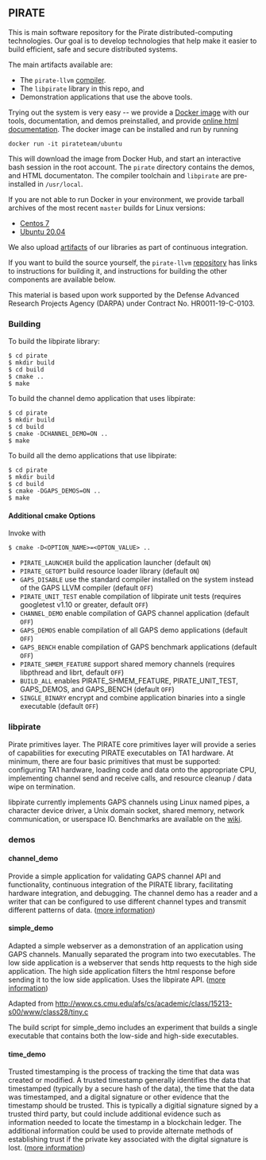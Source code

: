 ## PIRATE

This is main software repository for the Pirate distributed-computing
technologies.  Our goal is to develop technologies that help make
it easier to build efficient, safe and secure distributed systems.

The main artifacts available are:

 * The `pirate-llvm` [compiler](https://github.com/GaloisInc/pirate-llvm).
 * The `libpirate` library in this repo, and
 * Demonstration applications that use the above tools.

Trying out the system is very easy -- we provide a [Docker
image](https://hub.docker.com/r/pirateteam/ubuntu) with our tools,
documentation, and demos preinstalled, and provide [online html
documentation](https://pirate.azureedge.net).  The docker
image can be installed and run by running

```
docker run -it pirateteam/ubuntu
```

This will download the image from Docker Hub, and start an interactive
bash session in the root account.  The `pirate` directory contains the
demos, and HTML documentaton.  The compiler toolchain and `libpirate`
are pre-installed in `/usr/local`.

If you are not able to run Docker in your environment, we provide tarball
archives of the most recent `master` builds for Linux versions:

 * [Centos 7](https://pirate.azureedge.net/dist/pirate-centos7.tgz)
 * [Ubuntu 20.04](https://pirate.azureedge.net/dist/pirate-ubuntu.tgz)

We also upload [artifacts](https://github.com/GaloisInc/pirate/actions)
of our libraries as part of continuous integration.  

If you want to build the source yourself, the `pirate-llvm` [repository](https://github.com/GaloisInc/pirate-llvm) has links to instructions for building it, and instructions for building the other components are available below.

This material is based upon work supported by the Defense Advanced
Research Projects Agency (DARPA) under Contract No. HR0011-19-C-0103.

### Building

To build the libpirate library:

```
$ cd pirate
$ mkdir build
$ cd build
$ cmake ..
$ make
```

To build the channel demo application that uses libpirate:

```
$ cd pirate
$ mkdir build
$ cd build
$ cmake -DCHANNEL_DEMO=ON ..
$ make
```

To build all the demo applications that use libpirate:

```
$ cd pirate
$ mkdir build
$ cd build
$ cmake -DGAPS_DEMOS=ON ..
$ make
```

#### Additional cmake Options

Invoke with

```
$ cmake -D<OPTION_NAME>=<OPTON_VALUE> ..
```

 * ```PIRATE_LAUNCHER``` build the application launcher (default ```ON```)
 * ```PIRATE_GETOPT``` build resource loader library (default ```ON```)
 * ```GAPS_DISABLE``` use the standard compiler installed on the system
   instead of the GAPS LLVM compiler (default ```OFF```)
 * ```PIRATE_UNIT_TEST``` enable compilation of libpirate unit tests
   (requires googletest v1.10 or greater, default ```OFF```)
 * ```CHANNEL_DEMO``` enable compilation of GAPS channel application (default ```OFF```)
 * ```GAPS_DEMOS``` enable compilation of all GAPS demo applications (default ```OFF```)
 * ```GAPS_BENCH``` enable compilation of GAPS benchmark applications (default ```OFF```)
 * ```PIRATE_SHMEM_FEATURE``` support shared memory channels
   (requires libpthread and librt, default ```OFF```)
 * ```BUILD_ALL``` enables PIRATE_SHMEM_FEATURE, PIRATE_UNIT_TEST, GAPS_DEMOS,
   and GAPS_BENCH (default ```OFF```)
 * ```SINGLE_BINARY``` encrypt and combine application binaries into a single
   executable (default ```OFF```)

### libpirate

Pirate primitives layer. The PIRATE core primitives layer
will provide a series of capabilities for executing PIRATE executables
on TA1 hardware. At minimum, there are four basic primitives that must
be supported: configuring TA1 hardware, loading code and data onto the
appropriate CPU, implementing channel send and receive calls, and resource
cleanup / data wipe on termination.

libpirate currently implements GAPS channels using Linux named pipes,
a character device driver, a Unix domain socket, shared memory,
network communication, or userspace IO. Benchmarks are available on
the [wiki](https://github.com/GaloisInc/pirate/wiki/libpirate-benchmarks).

### demos

#### channel_demo

Provide a simple application for validating GAPS channel API and
functionality, continuous integration of the PIRATE library,
facilitating hardware integration, and debugging. The channel
demo has a reader and a writer that can be configured to use
different channel types and transmit different patterns of data. ([more information](/demos/channel_demo))

#### simple_demo

Adapted a simple webserver as a demonstration of an application using GAPS
channels. Manually separated the program into two executables. The low side
application is a webserver that sends http requests to the high side
application. The high side application filters the html response before
sending it to the low side application. Uses the libpirate API. ([more information](/demos/simple_demo))

Adapted from http://www.cs.cmu.edu/afs/cs/academic/class/15213-s00/www/class28/tiny.c

The build script for simple_demo includes an experiment that builds
a single executable that contains both the low-side and high-side
executables.

#### time_demo

Trusted timestamping is the process of tracking the time that data was created or modified. A trusted timestamp generally identifies the data that timestamped (typically by a secure hash of the data), the time that the data was timestamped, and a digital signature or other evidence that the timestamp should be trusted. This is typically a digitial signature signed by a trusted third party, but could include additional evidence such as information needed to locate the timestamp in a blockchain ledger. The additional information could be used to provide alternate methods of establishing trust if the private key associated with the digital signature is lost. ([more information](/demos/time_demo))
